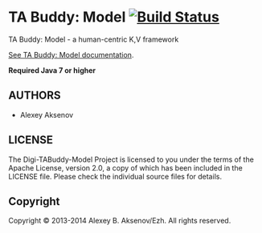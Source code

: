 TA Buddy: Model [![Build Status](https://travis-ci.org/digimead/digi-TABuddy-model.png?branch=master)](https://travis-ci.org/digimead/digi-TABuddy-model)
=============

TA Buddy: Model - a human-centric K,V framework

[See TA Buddy: Model documentation](http://digimead.github.io/digi-TABuddy-model/).

__Required Java 7 or higher__

AUTHORS
-------

* Alexey Aksenov

LICENSE
-------

The Digi-TABuddy-Model Project is licensed to you under the terms of
the Apache License, version 2.0, a copy of which has been
included in the LICENSE file.
Please check the individual source files for details.

Copyright
---------

Copyright © 2013-2014 Alexey B. Aksenov/Ezh. All rights reserved.

